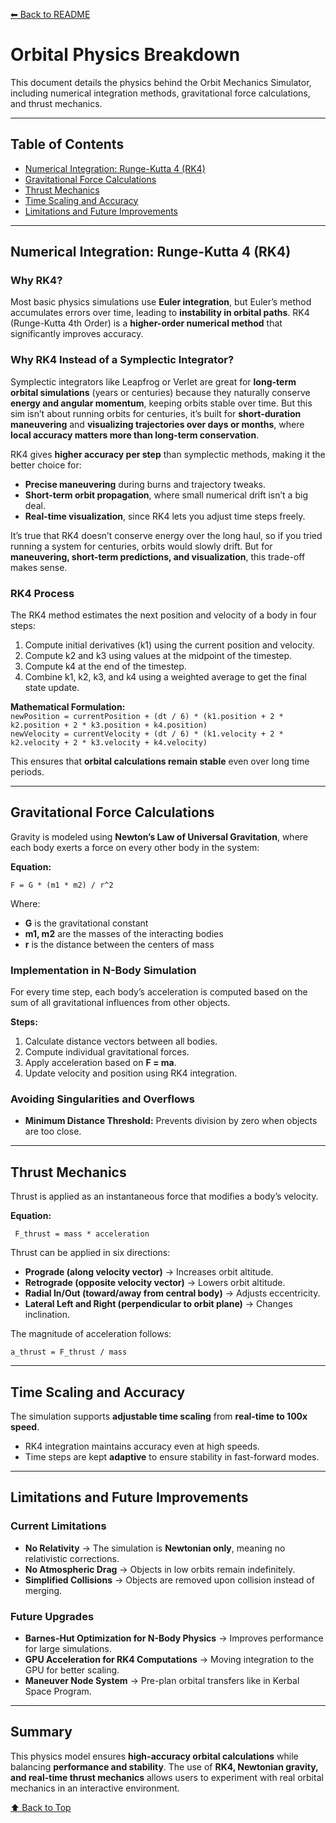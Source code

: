 [⬅ Back to README](https://github.com/Brprb08/space-orbit-simulation#readme)

# Orbital Physics Breakdown  

This document details the physics behind the Orbit Mechanics Simulator, including numerical integration methods, gravitational force calculations, and thrust mechanics.

---

## Table of Contents  
- [Numerical Integration: Runge-Kutta 4 (RK4)](#numerical-integration-runge-kutta-4-rk4)  
- [Gravitational Force Calculations](#gravitational-force-calculations)  
- [Thrust Mechanics](#thrust-mechanics)  
- [Time Scaling and Accuracy](#time-scaling-and-accuracy)  
- [Limitations and Future Improvements](#limitations-and-future-improvements)  

---

## Numerical Integration: Runge-Kutta 4 (RK4)  

### Why RK4?  
Most basic physics simulations use **Euler integration**, but Euler’s method accumulates errors over time, leading to **instability in orbital paths**. RK4 (Runge-Kutta 4th Order) is a **higher-order numerical method** that significantly improves accuracy.  

### Why RK4 Instead of a Symplectic Integrator?
Symplectic integrators like Leapfrog or Verlet are great for **long-term orbital simulations** (years or centuries) because they naturally conserve **energy and angular momentum**, keeping orbits stable over time. But this sim isn’t about running orbits for centuries, it’s built for **short-duration maneuvering** and **visualizing trajectories over days or months**, where **local accuracy matters more than long-term conservation**.

RK4 gives **higher accuracy per step** than symplectic methods, making it the better choice for:
- **Precise maneuvering** during burns and trajectory tweaks.
- **Short-term orbit propagation**, where small numerical drift isn’t a big deal.
- **Real-time visualization**, since RK4 lets you adjust time steps freely.

It’s true that RK4 doesn’t conserve energy over the long haul, so if you tried running a system for centuries, orbits would slowly drift. But for **maneuvering, short-term predictions, and visualization**, this trade-off makes sense.

### RK4 Process  
The RK4 method estimates the next position and velocity of a body in four steps:  

1. Compute initial derivatives (k1) using the current position and velocity.  
2. Compute k2 and k3 using values at the midpoint of the timestep.  
3. Compute k4 at the end of the timestep.  
4. Combine k1, k2, k3, and k4 using a weighted average to get the final state update.  

**Mathematical Formulation:**  
``` newPosition = currentPosition + (dt / 6) * (k1.position + 2 * k2.position + 2 * k3.position + k4.position) ```  
``` newVelocity = currentVelocity + (dt / 6) * (k1.velocity + 2 * k2.velocity + 2 * k3.velocity + k4.velocity) ```  

This ensures that **orbital calculations remain stable** even over long time periods.  

---

## Gravitational Force Calculations  

Gravity is modeled using **Newton’s Law of Universal Gravitation**, where each body exerts a force on every other body in the system:  

**Equation:**  
``` 
F = G * (m1 * m2) / r^2 
```

Where:  
- **G** is the gravitational constant  
- **m1, m2** are the masses of the interacting bodies  
- **r** is the distance between the centers of mass  

### Implementation in N-Body Simulation  
For every time step, each body’s acceleration is computed based on the sum of all gravitational influences from other objects.  

**Steps:**  
1. Calculate distance vectors between all bodies.  
2. Compute individual gravitational forces.  
3. Apply acceleration based on **F = ma**.  
4. Update velocity and position using RK4 integration.  

### Avoiding Singularities and Overflows  
- **Minimum Distance Threshold:** Prevents division by zero when objects are too close.  

---

## Thrust Mechanics  

Thrust is applied as an instantaneous force that modifies a body’s velocity.  

**Equation:**  
```
 F_thrust = mass * acceleration  
```
Thrust can be applied in six directions:  
- **Prograde (along velocity vector)** → Increases orbit altitude.  
- **Retrograde (opposite velocity vector)** → Lowers orbit altitude.  
- **Radial In/Out (toward/away from central body)** → Adjusts eccentricity.  
- **Lateral Left and Right (perpendicular to orbit plane)** → Changes inclination.  

The magnitude of acceleration follows:  
``` 
a_thrust = F_thrust / mass 
```

---

## Time Scaling and Accuracy  

The simulation supports **adjustable time scaling** from **real-time to 100x speed**.  
- RK4 integration maintains accuracy even at high speeds.  
- Time steps are kept **adaptive** to ensure stability in fast-forward modes.  

---

## Limitations and Future Improvements  

### Current Limitations  
- **No Relativity** → The simulation is **Newtonian only**, meaning no relativistic corrections.  
- **No Atmospheric Drag** → Objects in low orbits remain indefinitely.  
- **Simplified Collisions** → Objects are removed upon collision instead of merging.  

### Future Upgrades  
- **Barnes-Hut Optimization for N-Body Physics** → Improves performance for large simulations.  
- **GPU Acceleration for RK4 Computations** → Moving integration to the GPU for better scaling.  
- **Maneuver Node System** → Pre-plan orbital transfers like in Kerbal Space Program.  

---

## Summary  
This physics model ensures **high-accuracy orbital calculations** while balancing **performance and stability**. The use of **RK4, Newtonian gravity, and real-time thrust mechanics** allows users to experiment with real orbital mechanics in an interactive environment.  

[⬆ Back to Top](#orbital-physics-breakdown)
